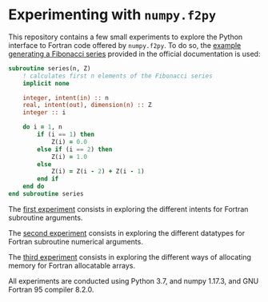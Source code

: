 # Experimenting with `numpy.f2py`

This repository contains a few small experiments to explore the Python interface to Fortran code offered by `numpy.f2py`. To do so, the [example generating a Fibonacci series](https://docs.scipy.org/doc/numpy/f2py/getting-started.html) provided in the official documentation is used:

```fortran
subroutine series(n, Z)
    ! calculates first n elements of the Fibonacci series
    implicit none

    integer, intent(in) :: n
    real, intent(out), dimension(n) :: Z
    integer :: i

    do i = 1, n
        if (i == 1) then
            Z(i) = 0.0
        else if (i == 2) then
            Z(i) = 1.0
        else
            Z(i) = Z(i - 2) + Z(i - 1)
        end if
    end do
end subroutine series
```

The [first experiment](./fib_intent) consists in exploring the different intents for Fortran subroutine arguments.

The [second experiment](./fib_datatype) consists in exploring the different datatypes for Fortran subroutine numerical arguments.

The [third experiment](./fib_alloc) consists in exploring the different ways of allocating memory for Fortran allocatable arrays.

All experiments are conducted using Python 3.7, and numpy 1.17.3, and GNU Fortran 95 compiler 8.2.0.
